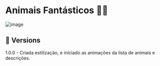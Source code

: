 # Animais Fantásticos 🐱‍💻

![image](https://user-images.githubusercontent.com/89994391/197833846-26a780a7-c673-46b6-b62a-be176431ae1f.png)

## 🦄 Versions

1.0.0 - Criada estilização, e iniciado as animações da lista de animais e descrições.
